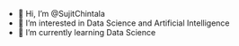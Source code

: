 - 👋 Hi, I’m @SujitChintala
- 👀 I’m interested in Data Science and Artificial Intelligence 
- 🌱 I’m currently learning Data Science


<!---
SujitChintala/SujitChintala is a ✨ special ✨ repository because its `README.md` (this file) appears on your GitHub profile.
You can click the Preview link to take a look at your changes.
--->
